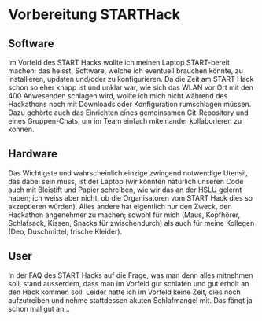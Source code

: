 # Vorbereitung STARTHack

## Software
Im Vorfeld des START Hacks wollte ich meinen Laptop START-bereit machen; das heisst, Software, welche ich eventuell brauchen könnte, zu installieren, updaten und/oder zu  konfigurieren. Da die Zeit am START Hack schon so eher knapp ist und unklar war, wie sich das WLAN vor Ort mit den 400 Anwesenden schlagen wird, wollte ich mich nicht während des Hackathons noch mit Downloads oder Konfiguration rumschlagen müssen.
Dazu gehörte auch das Einrichten eines gemeinsamen Git-Repository und eines Gruppen-Chats, um im Team einfach miteinander kollaborieren zu können.

## Hardware
Das Wichtigste und wahrscheinlich einzige zwingend notwendige Utensil, das dabei sein muss, ist der Laptop (wir könnten natürlich unseren Code auch mit Bleistift und Papier schreiben, wie wir das an der HSLU gelernt haben; ich weiss aber nicht, ob die Organisatoren vom START Hack dies so akzeptieren würden). Alles andere hat eigentlich nur den Zweck, den Hackathon angenehmer zu machen; sowohl für mich (Maus, Kopfhörer, Schlafsack, Kissen, Snacks für zwischendurch) als auch für meine Kollegen (Deo, Duschmittel, frische Kleider).

## User
In der FAQ des START Hacks auf die Frage, was man denn alles mitnehmen soll, stand ausserdem, dass man im Vorfeld gut schlafen und gut erholt an den Hack kommen soll. Leider hatte ich im Vorfeld keine Zeit, dies noch aufzutreiben und nehme stattdessen akuten Schlafmangel mit. Das fängt ja schon mal gut an...
